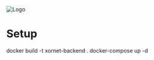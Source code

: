 ![Logo](https://cdn.discordapp.com/attachments/755597803102928966/967382192038752287/logo.svg)

# Setup

docker build -t xornet-backend .
docker-compose up -d

